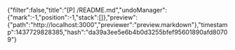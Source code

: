 {"filter":false,"title":"[P] /README.md","undoManager":{"mark":-1,"position":-1,"stack":[]},"preview":{"path":"http://localhost:3000","previewer":"preview.markdown"},"timestamp":1437729828385,"hash":"da39a3ee5e6b4b0d3255bfef95601890afd80709"}